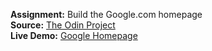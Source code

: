 **Assignment:** Build the Google.com homepage\
**Source:** [The Odin Project](https://theodinproject.com/courses/foundations/lessons/html-css)\
**Live Demo:** [Google Homepage](https://igorlimamendes.github.io/google-homepage/)
